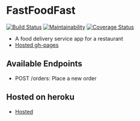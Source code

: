 # FastFoodFast
[![Build Status](https://travis-ci.org/ah-med/FastFoodFast.svg?branch=develop)](https://travis-ci.org/ah-med/FastFoodFast)
[![Maintainability](https://api.codeclimate.com/v1/badges/e4578649e79ee2edac62/maintainability)](https://codeclimate.com/github/ah-med/FastFoodFast/maintainability)
[![Coverage Status](https://coveralls.io/repos/github/ah-med/FastFoodFast/badge.svg?branch=develop)](https://coveralls.io/github/ah-med/FastFoodFast?branch=develop)

- A food delivery service app for a restaurant
- [Hosted gh-pages](https://ah-med.github.io/FastFoodFast/UI/index.html) 

## Available Endpoints

- POST /orders: Place a new order

## Hosted on heroku

- [Hosted](https://afastfood-app.herokuapp.com/) 